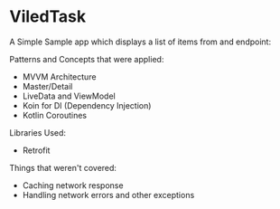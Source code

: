 # ViledTask

A Simple Sample app which displays a list of items from and endpoint:

Patterns and Concepts that were applied:
- MVVM Architecture
- Master/Detail
- LiveData and ViewModel
- Koin for DI (Dependency Injection)
- Kotlin Coroutines

Libraries Used:
- Retrofit

Things that weren't covered:
- Caching network response
- Handling network errors and other exceptions

